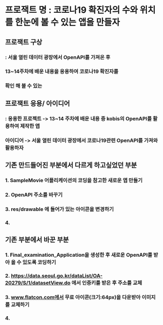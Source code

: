 # 프로잭트 명 : 코로나19 확진자의 수와 위치를 한눈에 볼 수 있는 앱을 만들자

## 프로잭트 구상
### :  서울 열린 데이터 광장에서 OpenAPI를 가져온 후 
###    13~14주차에 배운 내용을 응용하여 코로나19 확진자를
###    확인 해 볼 수 있는 

## 프로잭트 응용/ 아이디어
### : 응용한 프로젝트 -> 13~14 주차에 배운 내용 중 kobis의 OpenAPI를 활용하여 제작한 앱
###   아이디어 -> 서울 열린 데이터 광장에서 코로나19관련 OpenAPI를 가져와 활용하자

## 기존 만드들어진 부분에서 다르게 하고싶었던 부분
###   1. SampleMovie 어플리케이션의 코딩을 참고한 새로운 앱 만들기
###   2. OpenAPI 주소를 바꾸기
###   3. res/drawable 에 들어가 있는 아이콘을 변경하기
###   4. 

## 기존 부분에서 바꾼 부분
###   1. Final_examination_Application을 생성한 후 새로운 OpenAPI를 받아 올 수 있도록 코딩하기 
###   2. https://data.seoul.go.kr/dataList/OA-20279/S/1/datasetView.do 에서 인증키를 받은 후 주소를 교체
###   3. www.flatcon.com에서 무료 아이콘(크기:64px)을 다운받아 이미지를 교체하기
###   4. 
